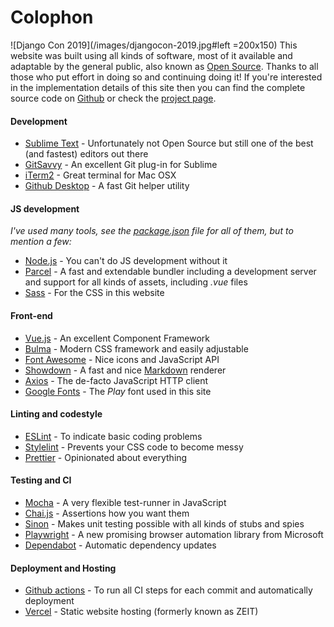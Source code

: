 # Colophon

![Django Con 2019](/images/djangocon-2019.jpg#left =200x150) This website was built using all kinds of software, most of it available and adaptable by the general public, also known as [Open Source](https://en.wikipedia.org/wiki/Open-source_software). Thanks to all those who put effort in doing so and continuing doing it! If you're interested in the implementation details of this site then you can find the complete source code on [Github](https://github.com/maerteijn/maerteijn.nl) or check the [project page](/en/projects/my-personal-website-with-vue).


#### Development
- [Sublime Text](https://www.sublimetext.com/) - Unfortunately not Open Source but still one of the best (and fastest) editors out there
- [GitSavvy](https://github.com/timbrel/GitSavvy) - An excellent Git plug-in for Sublime
- [iTerm2](https://github.com/gnachman/iTerm2) - Great terminal for Mac OSX
- [Github Desktop](https://github.com/desktop/desktop) - A fast Git helper utility


#### JS development
*I've used many tools, see the [package.json](https://github.com/maerteijn/maerteijn.nl/blob/master/package.json) file for all of them, but to mention a few:*
- [Node.js](https://github.com/nodejs) - You can't do JS development without it
- [Parcel](https://github.com/parcel-bundler) - A fast and extendable bundler including a development server and support for all kinds of assets, including *.vue* files
- [Sass](https://github.com/sass/sass) - For the CSS in this website


#### Front-end
- [Vue.js](https://github.com/vuejs/vue) - An excellent Component Framework
- [Bulma](https://github.com/jgthms/bulma) - Modern CSS framework and easily adjustable
- [Font Awesome](https://github.com/FortAwesome/Font-Awesome) - Nice icons and JavaScript API
- [Showdown](https://github.com/showdownjs/showdown) - A fast and nice  [Markdown](https://www.markdownguide.org/) renderer
- [Axios](https://github.com/axios/axios) - The de-facto JavaScript HTTP client
- [Google Fonts](https://github.com/google/fonts) - The *Play* font used in this site


#### Linting and codestyle
- [ESLint](https://github.com/eslint/eslint) - To indicate basic coding problems
- [Stylelint](https://github.com/stylelint/stylelint) - Prevents your CSS code to become messy
- [Prettier](https://github.com/prettier/prettier) - Opinionated about everything


#### Testing and CI
- [Mocha](https://github.com/mochajs/mocha) - A very flexible test-runner in JavaScript
- [Chai.js](https://github.com/chaijs) - Assertions how you want them
- [Sinon](https://github.com/sinonjs/sinon) - Makes unit testing possible with all kinds of stubs and spies
- [Playwright](https://github.com/microsoft/playwright) - A new promising browser automation library from Microsoft
- [Dependabot](https://dependabot.com/) - Automatic dependency updates


#### Deployment and Hosting
- [Github actions](https://github.com/maerteijn/maerteijn.nl/actions) - To run all CI steps for each commit and automatically deployment
- [Vercel](https://vercel.com/) - Static website hosting (formerly known as ZEIT)
